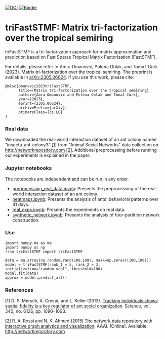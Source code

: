 [![DOI](https://img.shields.io/badge/DOI-arXiv-red)](https://arxiv.org/abs/2305.06624)
[![Binder](https://mybinder.org/badge_logo.svg)](https://mybinder.org/v2/gh/Ejmric/triFastSTMF/HEAD)

# triFastSTMF: Matrix tri-factorization over the tropical semiring

triFastSTMF is a tri-factorization approach for matrix approximation and prediction based on Fast Sparse Tropical Matrix Factorization (FastSTMF).

For details, please refer to Amra Omanović, Polona Oblak, and Tomaž Curk (2023). Matrix tri-factorization over the tropical
semiring. The preprint is available in [arXiv:2305.06624](https://arxiv.org/abs/2305.06624). If you use this work, please cite:
```
@misc{omanovic2023triFastSTMF,
      title={Matrix tri-factorization over the tropical semiring}, 
      author={Amra Omanović and Polona Oblak and Tomaž Curk},
      year={2023},
      eprint={2305.06624},
      archivePrefix={arXiv},
      primaryClass={cs.LG}
}
```

### Real data
We downloaded the real-world interaction dataset of an ant colony named "insecta-ant-colony3" [[1]](#1) from "Animal Social Networks" data collection on http://networkrepository.com [[2]](#2). Additional preprocessing before running our experiments is explained in the paper.

### Jupyter notebooks
The notebooks are independent and can be run in any order.

- [preprocessing_real_data.ipynb](https://github.com/Ejmric/triFastSTMF/blob/main/preprocessing_real_data.ipynb): Presents the preprocessing of the real-world interaction dataset of an ant colony.
- [heatmaps.ipynb](https://github.com/Ejmric/triFastSTMF/blob/main/heatmaps.ipynb): Presents the analysis of ants' behavioral patterns over 41 days.
- [real_exps.ipynb](https://github.com/Ejmric/triFastSTMF/blob/main/real_exps.ipynb): Presents the experiments on real data.
- [synthetic_network.ipynb](https://github.com/Ejmric/triFastSTMF/blob/main/synthetic_network.ipynb): Presents the analysis of four-partition network construction.


### Use
```
import numpy.ma as ma
import numpy as np
from triFastSTMF import triFastSTMF

data = ma.array(np.random.rand(100,100), mask=np.zeros((100,100)))
model = triFastSTMF(rank_1 = 5, rank_2 = 3, initialization="random_vcol", threshold=100)
model.fit(data)
approx = model.predict_all()
```

### References

<a id="1">[1]</a> 
D. P. Mersch, A. Crespi, and L. Keller (2013). [Tracking individuals shows spatial
fidelity is a key regulator of ant social organization](https://www.science.org/doi/10.1126/science.1234316). Science, vol. 340, no.
6136, pp. 1090–1093.

<a id="2">[2]</a> 
R. A. Rossi and N. K. Ahmed (2015) [The network data repository with
interactive graph analytics and visualization](http://networkrepository.com). AAAI. [Online].
Available: http://networkrepository.com
